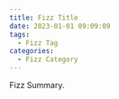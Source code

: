 ```yaml
---
title: Fizz Title
date: 2023-01-01 09:09:09
tags:
  - Fizz Tag
categories:
  - Fizz Category
---
```


Fizz Summary.

<!--more-->

